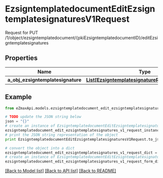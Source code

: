# EzsigntemplatedocumentEditEzsigntemplatesignaturesV1Request

Request for PUT /1/object/ezsigntemplatedocument/{pkiEzsigntemplatedocumentID}/editEzsigntemplatesignatures

## Properties
Name | Type | Description | Notes
------------ | ------------- | ------------- | -------------
**a_obj_ezsigntemplatesignature** | [**List[EzsigntemplatesignatureRequestCompound]**](EzsigntemplatesignatureRequestCompound.md) |  | 

## Example

```python
from eZmaxApi.models.ezsigntemplatedocument_edit_ezsigntemplatesignatures_v1_request import EzsigntemplatedocumentEditEzsigntemplatesignaturesV1Request

# TODO update the JSON string below
json = "{}"
# create an instance of EzsigntemplatedocumentEditEzsigntemplatesignaturesV1Request from a JSON string
ezsigntemplatedocument_edit_ezsigntemplatesignatures_v1_request_instance = EzsigntemplatedocumentEditEzsigntemplatesignaturesV1Request.from_json(json)
# print the JSON string representation of the object
print EzsigntemplatedocumentEditEzsigntemplatesignaturesV1Request.to_json()

# convert the object into a dict
ezsigntemplatedocument_edit_ezsigntemplatesignatures_v1_request_dict = ezsigntemplatedocument_edit_ezsigntemplatesignatures_v1_request_instance.to_dict()
# create an instance of EzsigntemplatedocumentEditEzsigntemplatesignaturesV1Request from a dict
ezsigntemplatedocument_edit_ezsigntemplatesignatures_v1_request_form_dict = ezsigntemplatedocument_edit_ezsigntemplatesignatures_v1_request.from_dict(ezsigntemplatedocument_edit_ezsigntemplatesignatures_v1_request_dict)
```
[[Back to Model list]](../README.md#documentation-for-models) [[Back to API list]](../README.md#documentation-for-api-endpoints) [[Back to README]](../README.md)


